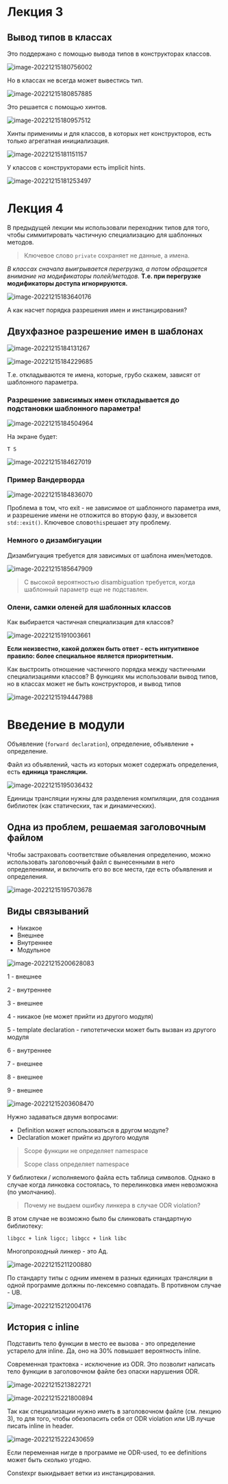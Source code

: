 # Лекция 3

## Вывод типов в классах

Это поддержано с помощью вывода типов в конструкторах классов.

![image-20221215180756002](media/image-20221215180756002.png)

Но в классах не всегда может вывестись тип.

![image-20221215180857885](media/image-20221215180857885.png)

Это решается с помощью хинтов.

![image-20221215180957512](media/image-20221215180957512.png)

Хинты применимы и для классов, в которых нет конструкторов, есть только агрегатная инициализация.

![image-20221215181151157](media/image-20221215181151157.png)

У классов с конструкторами есть implicit hints.

![image-20221215181253497](media/image-20221215181253497.png)

# Лекция 4

В предыдущей лекции мы использовали переходник типов для того, чтобы симмитировать частичную специализацию для шаблонных методов.

> Ключевое слово `private` сохраняет не данные, а имена.

*В классах сначала выигрывается перегрузка, а потом обращается внимание на модификаторы полей/методов.* **Т.е. при перегрузке  модификаторы доступа игнорируются.**

![image-20221215183640176](media/image-20221215183640176.png)

А как насчет  порядка разрешения имен и инстанцирования?

## Двухфазное разрешение имен в шаблонах

![image-20221215184131267](media/image-20221215184131267.png)

![image-20221215184229685](media/image-20221215184229685.png)

Т.е. откладываются те имена, которые, грубо скажем, зависят от шаблонного параметра.

### Разрешение зависимых имен откладывается до подстановки шаблонного параметра!

![image-20221215184504964](media/image-20221215184504964.png)

На экране будет:

```
T S
```

![image-20221215184627019](media/image-20221215184627019.png)

### Пример Вандерворда

![image-20221215184836070](media/image-20221215184836070.png)

Проблема в том, что exit - не зависимое от шаблонного параметра имя, и разрешение имени не отложится во вторую фазу, и вызовется `std::exit()`. Ключевое слово`this`решает эту проблему.

### Немного о дизамбигуации

Дизамбигуация требуется для зависимых от шаблона имен/методов.

![image-20221215185647909](media/image-20221215185647909.png)

> С высокой вероятностью disambiguation требуется, когда шаблонный параметр еще не подставлен.



### Олени, самки оленей для шаблонных классов

Как выбирается частичная специализация для классов? 

![image-20221215191003661](media/image-20221215191003661.png)

**Если неизвестно, какой должен быть ответ - есть интуитивное правило: более специальное является приоритетным.**

Как выстроить отношение частичного порядка между частичными специализациями классов?  В функциях мы использовали вывод типов, но в классах может не быть конструкторов, и вывод типов

![image-20221215194447988](media/image-20221215194447988.png)

# Введение в модули

Объявление (`forward declaration`), определение, объявление + определение.

Файл из объявлений, часть из которых может содержать определения, есть **единица трансляции.**

![image-20221215195036432](media/image-20221215195036432.png)

Единицы трансляции нужны для разделения компиляции, для создания библиотек (как статических, так и динамических).

## Одна из проблем, решаемая заголовочным файлом

Чтобы застраховать соответствие объявления определению, можно использовать заголовочный файл с вынесенными в него определениями, и включить его во все места, где есть объявления и определения.

![image-20221215195703678](media/image-20221215195703678.png)

## Виды связываний

* Никакое 
* Внешнее
* Внутреннее
* Модульное

![image-20221215200628083](media/image-20221215200628083.png)

1 - внешнее

2 - внутреннее

3 - внешнее

4 - никакое (не может прийти из другого модуля)

5 - template declaration - гипотетически может быть вызван из другого модуля

6 - внутреннее

7 - внешнее

8 - внешнее

9 - внешнее

![image-20221215203608470](media/image-20221215203608470.png)

Нужно задаваться двумя вопросами:

* Definition может использоваться в другом модуле?
* Declaration может прийти из другого модуля

> Scope функции не определяет namespace
>
> Scope class определяет namespace

У библиотеки / исполняемого файла есть таблица символов. Однако в случае когда линковка состоялась, то перелинковка имен невозможна (по умолчанию).

> Почему не выдаем ошибку линкера в случае ODR violation?

В этом случае не возможно было бы слинковать стандартную библиотеку:

```
libgсс + link ligcc; libgcc + link libc 
```

Многопроходный линкер - это Ад.

![image-20221215211200880](media/image-20221215211200880.png)

По стандарту типы с одним именем в разных единицах трансляции в одной программе должны по-лексемно совпадать. В противном случае - UB.

![image-20221215212004176](media/image-20221215212004176.png)

 

## История с inline

Подставить тело функции в место ее вызова - это определение устарело для inline. Да, оно на 30% повышает вероятность inline.

Современная трактовка - исключение из ODR. Это позволит написать тело функции в заголовочном файле без опаски нарушения ODR.

![image-20221215213822721](media/image-20221215213822721.png)

![image-20221215221800894](media/image-20221215221800894.png)

Так как специализации нужно иметь в заголовочном файле (см. лекцию 3), то для того, чтобы обезопасить себя от ODR violation или UB лучше писать inline in header.

![image-20221215222430659](media/image-20221215222430659.png)

Если переменная нигде в программе не ODR-used, то ее definitions может быть сколько угодно.

Constexpr выкидывает ветки из инстанцирования.

